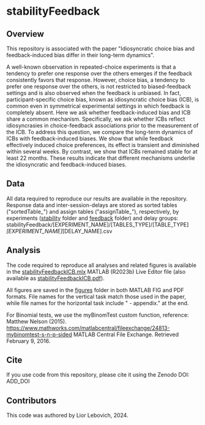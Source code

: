 # stabilityFeedback


Overview
-------------------
This repository is associated with the paper "Idiosyncratic choice bias and feedback-induced bias differ in their long-term dynamics".

A well-known observation in repeated-choice experiments is that a tendency to prefer one response over the others emerges if the feedback consistently favors that response. However, choice bias, a tendency to prefer one response over the others, is not restricted to biased-feedback settings and is also observed when the feedback is unbiased. In fact, participant-specific choice bias, known as idiosyncratic choice bias (ICB), is common even in symmetrical experimental settings in which feedback is completely absent. Here we ask whether feedback-induced bias and ICB share a common mechanism. Specifically, we ask whether ICBs reflect idiosyncrasies in choice-feedback associations prior to the measurement of the ICB. To address this question, we compare the long-term dynamics of ICBs with feedback-induced biases. We show that while feedback effectively induced choice preferences, its effect is transient and diminished within several weeks. By contrast, we show that ICBs remained stable for at least 22 months. These results indicate that different mechanisms underlie the idiosyncratic and feedback-induced biases.

Data
-------------------
All data required to reproduce our results are available in the repository. 
Response data and inter-session-delays are stored as sorted tables ("sortedTable_") and assign tables ("assignTable_"), respectively, by experiments ([stability](https://github.com/Lior-Lebovich/stabilityFeedback/tree/e3c5340f25b259a9574fc7229f6b009472bf87f4/stability) folder and [feedback](https://github.com/Lior-Lebovich/stabilityFeedback/tree/d089520449686660b1f650722fa46e4e38a70fc6/feedback) folder) and delay groups: 
stabilityFeedback/[EXPERIMENT_NAME]/[TABLES_TYPE]/[TABLE_TYPE]_[EXPERIMENT_NAME]_[DELAY_NAME].csv

Analysis
-------------------
The code required to reproduce all analyses and related figures is available in the [stabilityFeedbackICB.mlx](https://github.com/Lior-Lebovich/stabilityFeedback/blob/191ccc836218d0be6b764ad092724d92ecec349a/stabilityFeedbackICB.mlx) MATLAB (R2023b) Live Editor file (also available as [stabilityFeedbackICB.pdf](https://github.com/Lior-Lebovich/stabilityFeedback/blob/7c2f833c9a0506af6a8413e38cfc6408276fd81c/stabilityFeedbackICB.pdf)).


All figures are saved in the [figures](https://github.com/Lior-Lebovich/stabilityFeedback/tree/9d92a6c93295eae0288e215d5743fd6a0dc498ab/figures) folder in both MATLAB FIG and PDF formats. File names for the vertical task match those used in the paper, while file names for the horizontal task include " - appendix." at the end.

For Binomial tests, we use the myBinomTest custom function, reference: Matthew Nelson (2015). https://www.mathworks.com/matlabcentral/fileexchange/24813-mybinomtest-s-n-p-sided MATLAB Central File Exchange. Retrieved February 9, 2016.

Cite
-------------------
If you use code from this repository, please cite it using the Zenodo DOI:
ADD_DOI

Contributors
-------------------
This code was authored by Lior Lebovich, 2024.
